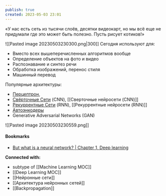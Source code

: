 ```yaml
---
publish: true
created: 2023-05-03 23:01
---
```


«У нас есть сеть из тысячи слоёв, десятки видеокарт, но мы всё еще не придумали где это может быть полезно. Пусть рисует котиков!»

![[Pasted image 20230503230300.png|300]]
Сегодня используют для:
-   Вместо всех вышеперечисленных алгоритмов вообще
-   Определение объектов на фото и видео
-   Распознавание и синтез речи
-   Обработка изображений, перенос стиля
-   Машинный перевод

Популярные архитектуры:
- [Перцептрон](https://ru.wikipedia.org/wiki/%D0%9F%D0%B5%D1%80%D1%86%D0%B5%D0%BF%D1%82%D1%80%D0%BE%D0%BD), 
- [Свёрточные Сети](https://ru.wikipedia.org/wiki/%D0%A1%D0%B2%D1%91%D1%80%D1%82%D0%BE%D1%87%D0%BD%D0%B0%D1%8F_%D0%BD%D0%B5%D0%B9%D1%80%D0%BE%D0%BD%D0%BD%D0%B0%D1%8F_%D1%81%D0%B5%D1%82%D1%8C) (CNN),  [[Сверточные нейросети (CNN)]]
- [Рекуррентные Сети](https://ru.wikipedia.org/wiki/%D0%A0%D0%B5%D0%BA%D1%83%D1%80%D1%80%D0%B5%D0%BD%D1%82%D0%BD%D0%B0%D1%8F_%D0%BD%D0%B5%D0%B9%D1%80%D0%BE%D0%BD%D0%BD%D0%B0%D1%8F_%D1%81%D0%B5%D1%82%D1%8C) (RNN),  [[Рекуррентные нейросети (RNN)]]
- [Автоэнкодеры](https://ru.wikipedia.org/wiki/%D0%90%D0%B2%D1%82%D0%BE%D0%BA%D0%BE%D0%B4%D0%B8%D1%80%D0%BE%D0%B2%D1%89%D0%B8%D0%BA)
- Generative Adversarial Networks (GAN)

![[Pasted image 20230503230559.png]]




#### Bookmarks
- [But what is a neural network? | Chapter 1, Deep learning](https://www.youtube.com/watch?v=aircAruvnKk)


**Connected with:**
- subtype of [[Machine Learning MOC]]
- [[Deep Learning MOC]]
- [[Нейронные сети]]
- [[Архитектура нейронных сетей]]
- [[Backpropagation]]

